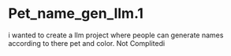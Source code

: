 # Pet_name_gen_llm.1
i wanted to create a llm project where people can generate names according to there pet and color. Not Complitedi
